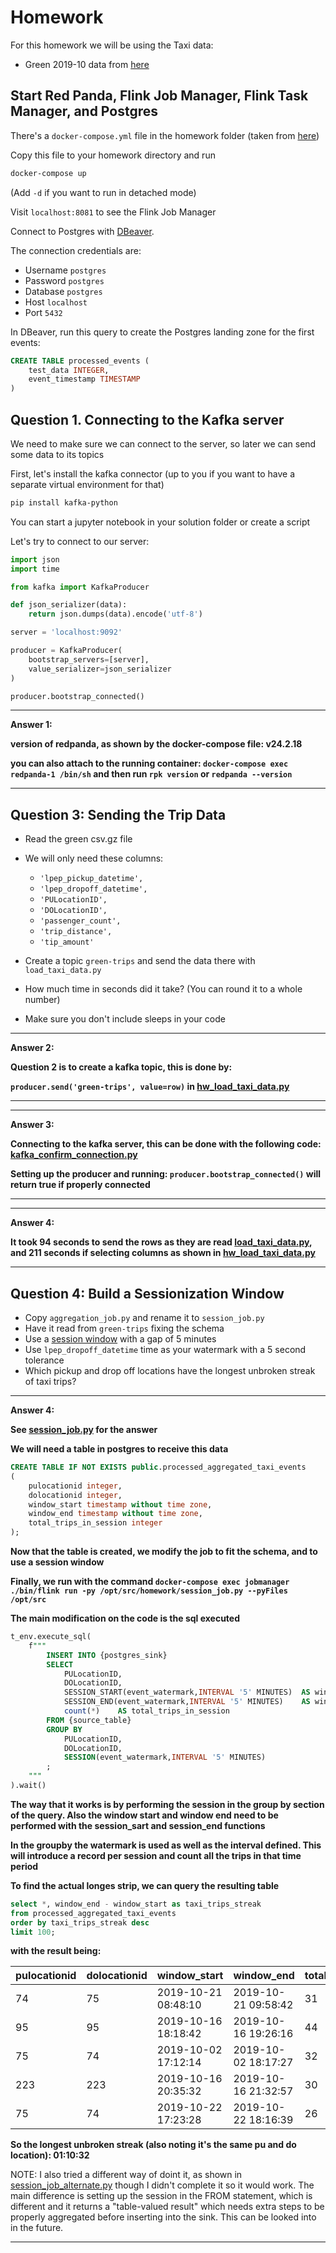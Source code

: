 # Homework

For this homework we will be using the Taxi data:
- Green 2019-10 data from [here](https://github.com/DataTalksClub/nyc-tlc-data/releases/download/green/green_tripdata_2019-10.csv.gz)


## Start Red Panda, Flink Job Manager, Flink Task Manager, and Postgres 

There's a `docker-compose.yml` file in the homework folder (taken from [here](https://github.com/redpanda-data-blog/2023-python-gsg/blob/main/docker-compose.yml))

Copy this file to your homework directory and run

```bash
docker-compose up
```

(Add `-d` if you want to run in detached mode)

Visit `localhost:8081` to see the Flink Job Manager

Connect to Postgres with [DBeaver](https://dbeaver.io/).

The connection credentials are:
- Username `postgres`
- Password `postgres`
- Database `postgres`
- Host `localhost`
- Port `5432`


In DBeaver, run this query to create the Postgres landing zone for the first events:
```sql 
CREATE TABLE processed_events (
    test_data INTEGER,
    event_timestamp TIMESTAMP
)
```


## Question 1. Connecting to the Kafka server

We need to make sure we can connect to the server, so
later we can send some data to its topics

First, let's install the kafka connector (up to you if you
want to have a separate virtual environment for that)

```bash
pip install kafka-python
```

You can start a jupyter notebook in your solution folder or
create a script

Let's try to connect to our server:

```python
import json
import time 

from kafka import KafkaProducer

def json_serializer(data):
    return json.dumps(data).encode('utf-8')

server = 'localhost:9092'

producer = KafkaProducer(
    bootstrap_servers=[server],
    value_serializer=json_serializer
)

producer.bootstrap_connected()
```

---------------------
**Answer 1:**

**version of redpanda, as shown by the docker-compose file: v24.2.18**

**you can also attach to the running container: `docker-compose exec redpanda-1 /bin/sh` and then run `rpk version` or `redpanda --version`**

---------------------

## Question 3: Sending the Trip Data

* Read the green csv.gz file
* We will only need these columns:
  * `'lpep_pickup_datetime',`
  * `'lpep_dropoff_datetime',`
  * `'PULocationID',`
  * `'DOLocationID',`
  * `'passenger_count',`
  * `'trip_distance',`
  * `'tip_amount'`

* Create a topic `green-trips` and send the data there with `load_taxi_data.py`
* How much time in seconds did it take? (You can round it to a whole number)
* Make sure you don't include sleeps in your code


---------------------
**Answer 2:**

**Question 2 is to create a kafka topic, this is done by:**

**`producer.send('green-trips', value=row)` in [hw_load_taxi_data.py](hw_load_taxi_data.py)**


---------------------


---------------------
**Answer 3:**

**Connecting to the kafka server, this can be done with the following code: [kafka_confirm_connection.py](kafka_confirm_connection.py)**

**Setting up the producer and running: `producer.bootstrap_connected()` will return true if properly connected**

---------------------


---------------------
**Answer 4:**

**It took 94 seconds to send the rows as they are read [load_taxi_data.py](../producers/load_taxi_data.py), and 211 seconds if selecting columns as shown in [hw_load_taxi_data.py](hw_load_taxi_data.py)**

---------------------


## Question 4: Build a Sessionization Window

* Copy `aggregation_job.py` and rename it to `session_job.py`
* Have it read from `green-trips` fixing the schema
* Use a [session window](https://nightlies.apache.org/flink/flink-docs-master/docs/dev/datastream/operators/windows/) with a gap of 5 minutes
* Use `lpep_dropoff_datetime` time as your watermark with a 5 second tolerance
* Which pickup and drop off locations have the longest unbroken streak of taxi trips?


---------------------
**Answer 4:**

**See [session_job.py](session_job.py) for the answer**

**We will need a table in postgres to receive this data**

```sql
CREATE TABLE IF NOT EXISTS public.processed_aggregated_taxi_events
(
    pulocationid integer,
    dolocationid integer,
    window_start timestamp without time zone,
    window_end timestamp without time zone,
    total_trips_in_session integer
);
```

**Now that the table is created, we modify the job to fit the schema, and to use a session window**

**Finally, we run with the command `docker-compose exec jobmanager ./bin/flink run -py /opt/src/homework/session_job.py --pyFiles /opt/src`**

**The main modification on the code is the sql executed**

```sql
t_env.execute_sql(
    f"""
        INSERT INTO {postgres_sink}
        SELECT
            PULocationID,
            DOLocationID,
            SESSION_START(event_watermark,INTERVAL '5' MINUTES)  AS window_start,
            SESSION_END(event_watermark,INTERVAL '5' MINUTES)    AS window_end, 
            count(*)    AS total_trips_in_session
        FROM {source_table}
        GROUP BY 
            PULocationID, 
            DOLocationID, 
            SESSION(event_watermark,INTERVAL '5' MINUTES)
        ;
    """
).wait()
```

**The way that it works is by performing the session in the group by section of the query. Also the window start and window end need to be performed with the session_sart and session_end functions**

**In the groupby the watermark is used as well as the interval defined. This will introduce a record per session and count all the trips in that time period**

**To find the actual longes strip, we can query the resulting table**

```sql
select *, window_end - window_start as taxi_trips_streak 
from processed_aggregated_taxi_events 
order by taxi_trips_streak desc
limit 100;
```

**with the result being:**

| pulocationid | dolocationid | window_start       | window_end         | total_trips_in_session | taxi_trips_streak |
|--------------|--------------|--------------------|--------------------|------------------------|-------------------|
| 74           | 75           | 2019-10-21 08:48:10| 2019-10-21 09:58:42| 31                     | 01:10:32          |
| 95           | 95           | 2019-10-16 18:18:42| 2019-10-16 19:26:16| 44                     | 01:07:34          |
| 75           | 74           | 2019-10-02 17:12:14| 2019-10-02 18:17:27| 32                     | 01:05:13          |
| 223          | 223          | 2019-10-16 20:35:32| 2019-10-16 21:32:57| 30                     | 00:57:25          |
| 75           | 74           | 2019-10-22 17:23:28| 2019-10-22 18:16:39| 26                     | 00:53:11          |


**So the longest unbroken streak (also noting it's the same pu and do location): 01:10:32**


NOTE: I also tried a different way of doint it, as shown in [session_job_alternate.py](session_job_alternate.py) though I didn't complete it so it would work. The main difference is setting up the session in the FROM statement, which is different and it returns a "table-valued result" which needs extra steps to be properly aggregated before inserting into the sink. This can be looked into in the future. 

---------------------
